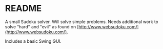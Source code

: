 # README #

A small Sudoku solver. Will solve simple problems. Needs additional work to solve "hard" and "evil" as found on [http://www.websudoku.com/](http://www.websudoku.com/).

Includes a basic Swing GUI.